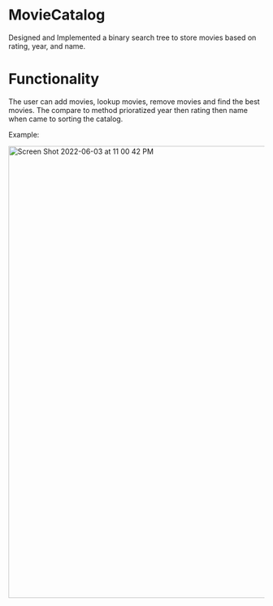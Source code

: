 # MovieCatalog
Designed and Implemented a binary search tree to store movies based on rating, year, and name.

# Functionality
The user can add movies, lookup movies, remove movies and find the best movies. The compare to method prioratized year then rating 
then name when came to sorting the catalog.

Example:


<img width="889" alt="Screen Shot 2022-06-03 at 11 00 42 PM" src="https://user-images.githubusercontent.com/95301146/171981881-ecc6c188-6e12-48ec-a587-007aeb8a7eb1.png">
